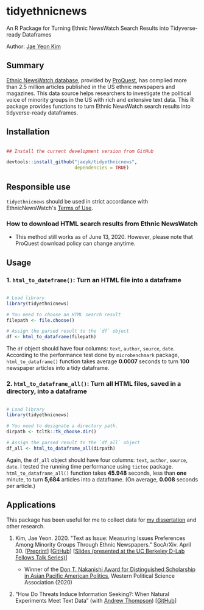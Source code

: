 # tidyethnicnews

An R Package for Turning Ethnic NewsWatch Search Results into Tidyverse-ready Dataframes

Author: [Jae Yeon Kim](https://jaeyk.github.io/)

## Summary

[Ethnic NewsWatch database](https://about.proquest.com/products-services/ethnic_newswatch.html), provided by [ProQuest](https://about.proquest.com/), has complied more than 2.5 million articles published in the US ethnic newspapers and magazines. This data source helps researchers to investigate the political voice of minority groups in the US with rich and extensive text data. This R package provides functions to turn Ethnic NewsWatch search results into tidyverse-ready dataframes.


## Installation

```r

## Install the current development version from GitHub

devtools::install_github("jaeyk/tidyethnicnews",
                         dependencies = TRUE)
```

## Responsible use
`tidyethnicnews` should be used in strict accordance with EthnicNewsWatch's [Terms of Use](https://about.proquest.com/about/terms-and-conditions.html).

### How to download HTML search results from Ethnic NewsWatch

- This method still works as of June 13, 2020. However, please note that ProQuest download policy can change anytime.

## Usage

### 1. `html_to_dateframe()`: Turn an HTML file into a dataframe

```r

# Load library
library(tidyethnicnews)

# You need to choose an HTML search result
filepath <- file.choose()

# Assign the parsed result to the `df` object
df <- html_to_dataframe(filepath)
```

The `df` object should have four columns: `text`, `author`, `source`, `date`. According to the performance test done by `microbenchmark` package, `html_to_dataframe()` function takes average **0.0007** seconds to turn **100** newspaper articles into a tidy dataframe.

### 2. `html_to_dataframe_all()`: Turn all HTML files, saved in a directory, into a dataframe

```r

# Load library
library(tidyethnicnews)

# You need to designate a directory path.
dirpath <- tcltk::tk_choose.dir()

# Assign the parsed result to the `df_all` object
df_all <- html_to_dataframe_all(dirpath)

```

Again, the `df_all` object should have four columns: `text`, `author`, `source`, `date`. I tested the running time performance using `tictoc` package. `html_to_dataframe_all()` function takes **45.948** seconds, less than **one** minute, to turn **5,684** articles into a dataframe. (On average, **0.008** seconds per article.)

## Applications

This package has been useful for me to collect data for [my dissertation](https://jaeyk.github.io/_pages/dissertation_abstract_Kim.pdf) and other research. 

1. Kim, Jae Yeon. 2020. "Text as Issue: Measuring Issues Preferences Among Minority Groups Through Ethnic Newspapers." SocArXiv. April 30.  [[Preprint](https://osf.io/preprints/socarxiv/pg3aq/)] [[GitHub](https://github.com/jaeyk/content-analysis-for-evaluating-ML-performances)] [[Slides (presented at the UC Berkeley D-Lab Fellows Talk Series)](https://slides.com/jaeyeonkim/deck/fullscreen)]

   - Winner of the [Don T. Nakanishi Award for Distinguished Scholarship in Asian Pacific American Politics](https://www.wpsanet.org/award/2020Awards.pdf),  Western Political Science Association (2020)
   
2. “How Do Threats Induce Information Seeking?: When Natural Experiments Meet Text Data” (with [Andrew Thompson](https://sites.northwestern.edu/athompson/)) [[GitHub](https://github.com/jaeyk/ITS-Text-Classification)]